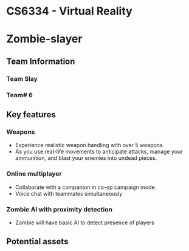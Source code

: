 # CS6334 - Virtual Reality

# Zombie-slayer
## Team Information
### Team Slay
### Team# 6

## Key features
### Weapons
- Experience realistic weapon handling with over 5 weapons.
- As you use real-life movements to anticipate attacks, manage your ammunition, and blast your enemies into undead pieces.
### Online multiplayer 
- Collaborate with a companion in co-op campaign mode.
- Voice chat with teammates simultaneously
### Zombie AI with proximity detection
- Zombie will have basic AI to detect presence of players

## Potential assets

